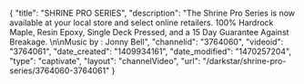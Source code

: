 {
    "title": "SHRINE PRO SERIES",
    "description": "The Shrine Pro Series is now available at your local store and select online retailers. 100% Hardrock Maple, Resin Epoxy, Single Deck Pressed, and a 15 Day Guarantee Against Breakage. \n\nMusic by : Jonny Bell",
    "channelid": "3764060",
    "videoid": "3764061",
    "date_created": "1409934161",
    "date_modified": "1470257204",
    "type": "captivate",
    "layout": "channelVideo",
    "url": "\/darkstar\/shrine-pro-series\/3764060-3764061"
}